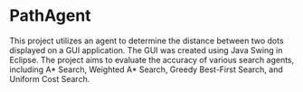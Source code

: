 # PathAgent
This project utilizes an agent to determine the distance between two dots displayed on a GUI application. 
The GUI was created using Java Swing in Eclipse. The project aims to evaluate the accuracy of various search 
agents, including A* Search, Weighted A* Search, Greedy Best-First Search, and Uniform Cost Search.
